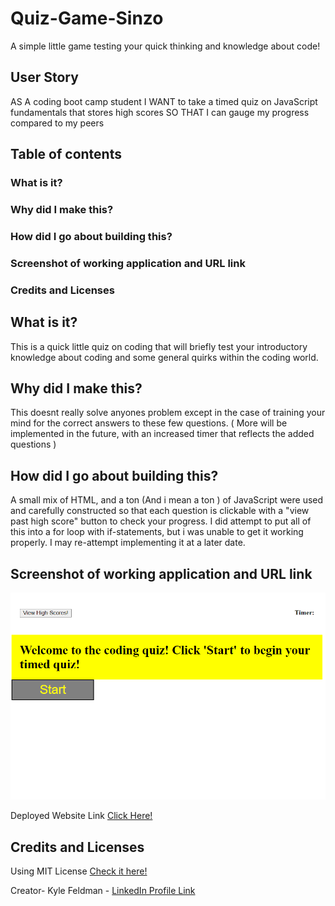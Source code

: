 # Quiz-Game-Sinzo
A simple little game testing your quick thinking and knowledge about code!

## User Story
AS A coding boot camp student
I WANT to take a timed quiz on JavaScript fundamentals that stores high scores
SO THAT I can gauge my progress compared to my peers

## Table of contents

### What is it?
### Why did I make this?
### How did I go about building this?
### Screenshot of working application and URL link
### Credits and Licenses

## What is it?
This is a quick little quiz on coding that will briefly test your introductory knowledge about coding and some general quirks within the coding world.  

## Why did I make this?

This doesnt really solve anyones problem except in the case of training your mind for the correct answers to these few questions. ( More will be implemented in the future, with an increased timer that reflects the added questions )


## How did I go about building this?
A small mix of HTML, and a ton (And i mean a ton ) of JavaScript were used and carefully constructed so that each question is clickable with a "view past high score" button to check your progress.
I did attempt to put all of this into a for loop with if-statements, but i was unable to get it working properly. I may re-attempt implementing it at a later date.

## Screenshot of working application and URL link
![ScreenShot of Deplyed Application](/Coding_Quiz_ss.png)

Deployed Website Link [Click Here!](https://mrsinzo.github.io/Quiz-Game-Sinzo/)

## Credits and Licenses
Using MIT License [Check it here!](https://opensource.org/licenses/MIT)

Creator- Kyle Feldman - [LinkedIn Profile Link](https://www.linkedin.com/in/kyle-feldman-427b5624b)